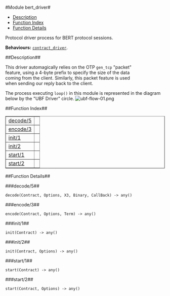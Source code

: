 

#Module bert_driver#
* [Description](#description)
* [Function Index](#index)
* [Function Details](#functions)


Protocol driver process for BERT protocol sessions.



__Behaviours:__ [`contract_driver`](https://github.com/norton/ubf/blob/master/doc/contract_driver.md).<a name="description"></a>

##Description##




This driver automagically relies on the OTP `gen_tcp` "packet"  
feature, using a 4-byte prefix to specify the size of the data  
coming from the client.  Similarly, this packet feature is used  
when sending our reply back to the client.

The process executing `loop()` in this module is represented in the
diagram below by the "UBF Driver" circle.
![ubf-flow-01.png](../priv/doc/ubf-flow-01.png)<a name="index"></a>

##Function Index##


<table width="100%" border="1" cellspacing="0" cellpadding="2" summary="function index"><tr><td valign="top"><a href="#decode-5">decode/5</a></td><td></td></tr><tr><td valign="top"><a href="#encode-3">encode/3</a></td><td></td></tr><tr><td valign="top"><a href="#init-1">init/1</a></td><td></td></tr><tr><td valign="top"><a href="#init-2">init/2</a></td><td></td></tr><tr><td valign="top"><a href="#start-1">start/1</a></td><td></td></tr><tr><td valign="top"><a href="#start-2">start/2</a></td><td></td></tr></table>


<a name="functions"></a>

##Function Details##

<a name="decode-5"></a>

###decode/5##




`decode(Contract, Options, X3, Binary, CallBack) -> any()`

<a name="encode-3"></a>

###encode/3##




`encode(Contract, Options, Term) -> any()`

<a name="init-1"></a>

###init/1##




`init(Contract) -> any()`

<a name="init-2"></a>

###init/2##




`init(Contract, Options) -> any()`

<a name="start-1"></a>

###start/1##




`start(Contract) -> any()`

<a name="start-2"></a>

###start/2##




`start(Contract, Options) -> any()`

